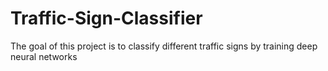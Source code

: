 # Traffic-Sign-Classifier
The goal of this project is to classify different traffic signs by training deep neural networks
